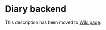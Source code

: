 # Diary backend

This description has been moved to [Wiki page](https://github.com/barthap/TheDiary/wiki).